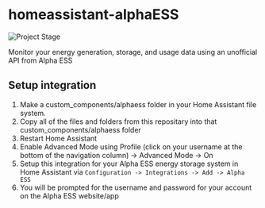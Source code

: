 # homeassistant-alphaESS
![Project Stage](https://img.shields.io/badge/project%20stage-alpha%20testing-green.svg?style=plastic)

Monitor your energy generation, storage, and usage data using an unofficial API from Alpha ESS

## Setup integration

1. Make a custom_components/alphaess folder in your Home Assistant file system.
2. Copy all of the files and folders from this repositary into that custom_components/alphaess folder
3. Restart Home Assistant
4. Enable Advanced Mode using Profile (click on your username at the bottom of the navigation column) -> Advanced Mode -> On
5. Setup this integration for your Alpha ESS energy storage system in Home Assistant via `Configuration -> Integrations -> Add -> Alpha ESS`
6. You will be prompted for the username and password for your account on the Alpha ESS website/app

